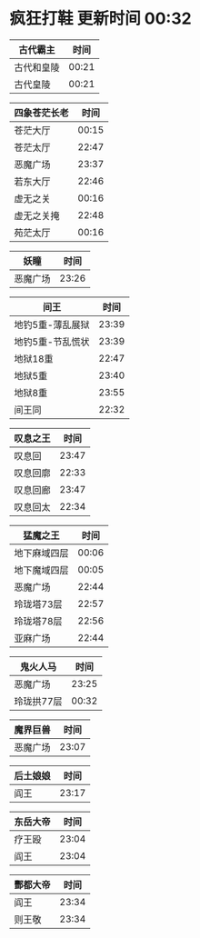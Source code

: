 # 疯狂打鞋 更新时间 00:32

| 古代霸主   | 时间    |
|--------|-------|
| 古代和皇陵 | 00:21 |
| 古代皇陵 | 00:21 |

| 四象苍茫长老   | 时间    |
|--------|-------|
| 苍茫大厅 | 00:15 |
| 苍茫太厅 | 22:47 |
| 恶魔广场 | 23:37 |
| 若东大厅 | 22:46 |
| 虚无之关 | 00:16 |
| 虚无之关掩 | 22:48 |
| 苑茫太厅 | 00:16 |

| 妖瞳   | 时间    |
|--------|-------|
| 恶魔广场 | 23:26 |

| 间王   | 时间    |
|--------|-------|
| 地钓5重-薄乱展狱 | 23:39 |
| 地钓5重-节乱慌状 | 23:39 |
| 地狱18重 | 22:47 |
| 地狱5重 | 23:40 |
| 地狱8重 | 23:55 |
| 间王同 | 22:32 |

| 叹息之王   | 时间    |
|--------|-------|
| 叹息回 | 23:47 |
| 叹息回廓 | 22:33 |
| 叹息回廊 | 23:47 |
| 叹息回太 | 22:34 |

| 猛魔之王   | 时间    |
|--------|-------|
| 地下麻域四层 | 00:06 |
| 地下魔域四层 | 00:05 |
| 恶魔广场 | 22:44 |
| 玲珑塔73层 | 22:57 |
| 玲珑塔78层 | 22:56 |
| 亚麻广场 | 22:44 |

| 鬼火人马   | 时间    |
|--------|-------|
| 恶魔广场 | 23:25 |
| 玲珑拱77层 | 00:32 |

| 魔界巨兽   | 时间    |
|--------|-------|
| 恶魔广场 | 23:07 |

| 后土娘娘   | 时间    |
|--------|-------|
| 阎王 | 23:17 |

| 东岳大帝   | 时间    |
|--------|-------|
| 疗王殴 | 23:04 |
| 阎王 | 23:04 |

| 酆都大帝   | 时间    |
|--------|-------|
| 阎王 | 23:34 |
| 则王敬 | 23:34 |